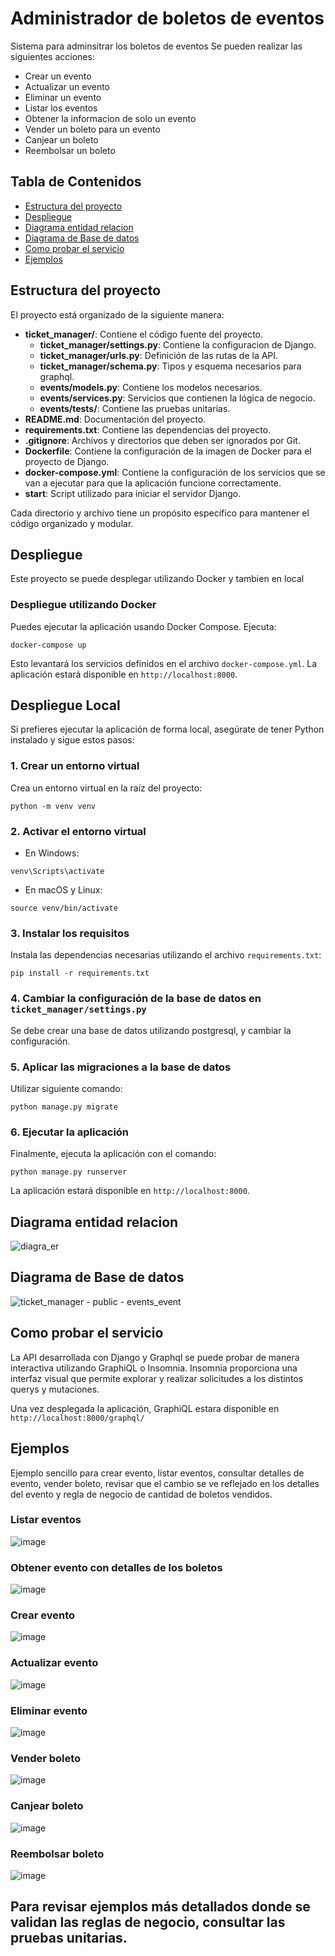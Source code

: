 # Administrador de boletos de eventos
Sistema para adminsitrar los boletos de eventos
Se pueden realizar las siguientes acciones:
- Crear un evento
- Actualizar un evento
- Eliminar un evento
- Listar los eventos
- Obtener la informacion de solo un evento
- Vender un boleto para un evento
- Canjear un boleto
- Reembolsar un boleto

## Tabla de Contenidos

- [Estructura del proyecto](#estructura-del-proyecto)
- [Despliegue](#despliegue)
- [Diagrama entidad relacion](#diagrama-entidad-relacion)
- [Diagrama de Base de datos](#diagrama-de-base-de-datos)
- [Como probar el servicio](#como-probar-el-servicio)
- [Ejemplos](#ejemplos)

## Estructura del proyecto

El proyecto está organizado de la siguiente manera:

- **ticket_manager/**: Contiene el código fuente del proyecto.
  - **ticket_manager/settings.py**: Contiene la configuracion de Django.
  - **ticket_manager/urls.py**: Definición de las rutas de la API.
  - **ticket_manager/schema.py**: Tipos y esquema necesarios para graphql.
  - **events/models.py**: Contiene los modelos necesarios.
  - **events/services.py**: Servicios que contienen la lógica de negocio.
  - **events/tests/**: Contiene las pruebas unitarias.
- **README.md**: Documentación del proyecto.
- **requirements.txt**: Contiene las dependencias del proyecto.
- **.gitignore**: Archivos y directorios que deben ser ignorados por Git.
- **Dockerfile**: Contiene la configuración de la imagen de Docker para el proyecto de Django.
- **docker-compose.yml**: Contiene la configuración de los servicios que se van a ejecutar para que la aplicación funcione correctamente.
- **start**: Script utilizado para iniciar el servidor Django.


Cada directorio y archivo tiene un propósito específico para mantener el código organizado y modular.

## Despliegue

Este proyecto se puede desplegar utilizando Docker y tambien en local

### Despliegue utilizando Docker
Puedes ejecutar la aplicación usando Docker Compose. Ejecuta:

```
docker-compose up
```

Esto levantará los servicios definidos en el archivo `docker-compose.yml`. La aplicación estará disponible en `http://localhost:8000`.

## Despliegue Local

Si prefieres ejecutar la aplicación de forma local, asegúrate de tener Python instalado y sigue estos pasos:

### 1. Crear un entorno virtual

Crea un entorno virtual en la raíz del proyecto:

```
python -m venv venv
```

### 2. Activar el entorno virtual

- En Windows:

```
venv\Scripts\activate
```

- En macOS y Linux:

```
source venv/bin/activate
```

### 3. Instalar los requisitos

Instala las dependencias necesarias utilizando el archivo `requirements.txt`:

```
pip install -r requirements.txt
```
### 4. Cambiar la configuración de la base de datos en `ticket_manager/settings.py`
Se debe crear una base de datos utilizando postgresql, y cambiar la configuración.

### 5. Aplicar las migraciones a la base de datos
Utilizar siguiente comando:
```
python manage.py migrate
```

### 6. Ejecutar la aplicación

Finalmente, ejecuta la aplicación con el comando:

```
python manage.py runserver
```

La aplicación estará disponible en `http://localhost:8000`.

## Diagrama entidad relacion

![diagra_er](https://github.com/user-attachments/assets/312245b7-9267-465f-bbe4-661648d3b2bb)

## Diagrama de Base de datos

![ticket_manager - public - events_event](https://github.com/user-attachments/assets/80e2f9c2-bc34-4353-b682-e06fa13e76a4)

## Como probar el servicio
La API desarrollada con Django y Graphql se puede probar de manera interactiva utilizando GraphiQL o Insomnia. Insomnia proporciona una interfaz visual que permite explorar y realizar solicitudes a los distintos querys y mutaciones.

Una vez desplegada la aplicación, GraphiQL estara disponible en `http://localhost:8000/graphql/`


## Ejemplos
Ejemplo sencillo para crear evento, listar eventos, consultar detalles de evento, vender boleto, revisar que el cambio se ve reflejado en los detalles del evento y regla de negocio de cantidad de boletos vendidos.

### Listar eventos
![image](https://github.com/user-attachments/assets/71fd81f7-6275-40ad-af61-1f73e7015391)
### Obtener evento con detalles de los boletos
![image](https://github.com/user-attachments/assets/74bc1a7c-30bc-4921-8568-b2dbabae4fc3)
### Crear evento
![image](https://github.com/user-attachments/assets/77b48419-b72b-4717-a42f-d30e4532841a)
### Actualizar evento
![image](https://github.com/user-attachments/assets/8f0356e4-7cda-4fd6-8976-3efe64631510)
### Eliminar evento
![image](https://github.com/user-attachments/assets/c4bb00d0-1f95-49c6-9919-29de0b787df2)
### Vender boleto
![image](https://github.com/user-attachments/assets/e8838cb3-1a80-444e-ace4-f87ea2adb06f)
### Canjear boleto
![image](https://github.com/user-attachments/assets/91186f90-6db6-4a8b-b337-ef5173a33927)
### Reembolsar boleto
![image](https://github.com/user-attachments/assets/ef44c4df-90ff-4ebd-82cb-9c720a1a5b15)

## Para revisar ejemplos más detallados donde se validan las reglas de negocio, consultar las pruebas unitarias.






